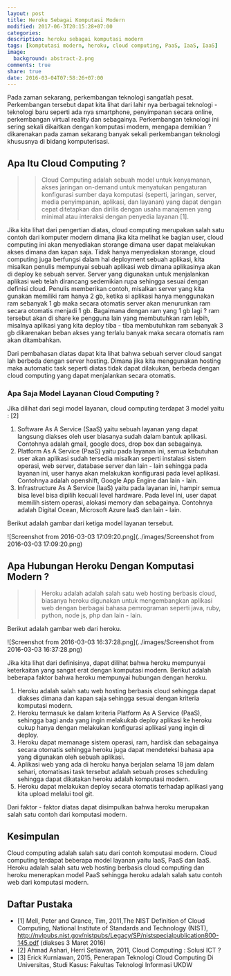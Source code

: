 ```yaml
---
layout: post
title: Heroku Sebagai Komputasi Modern
modified: 2017-06-3T20:15:28+07:00
categories: 
description: heroku sebagai komputasi modern
tags: [komptutasi modern, heroku, cloud computing, PaaS, IaaS, IaaS]
image:
  background: abstract-2.png
comments: true
share: true
date: 2016-03-04T07:58:26+07:00
---
```


Pada zaman sekarang, perkembangan teknologi sangatlah pesat. Perkembangan tersebut dapat kita lihat dari lahir nya berbagai teknologi - teknologi baru seperti ada nya smartphone, penyimpanan secara online, perkembangan virtual reality dan sebagainya. Perkembangan teknologi ini sering sekali dikaitkan dengan komputasi modern, mengapa demikian ? dikarenakan pada zaman sekarang banyak sekali perkembangan teknologi khususnya di bidang komputerisasi.

## Apa Itu Cloud Computing ?

>>Cloud Computing adalah sebuah model untuk kenyamanan, akses jaringan on-demand untuk menyatukan pengaturan konfigurasi sumber daya komputasi (seperti, jaringan, server, media penyimpanan, aplikasi, dan layanan) yang dapat dengan cepat ditetapkan dan dirilis dengan usaha manajemen yang minimal atau interaksi dengan penyedia layanan [1].

Jika kita lihat dari pengertian diatas, cloud computing merupakan salah satu contoh dari komputer modern dimana jika kita melihat ke bagian user, cloud computing ini akan menyediakan storange dimana user dapat melakukan akses dimana dan kapan saja. Tidak hanya menyediakan storange, cloud computing juga berfungsi dalam hal deployment sebuah aplikasi, kita misalkan penulis mempunyai sebuah aplikasi web dimana aplikasinya akan di deploy ke sebuah server. Server yang digunakan untuk menjalankan aplikasi web telah dirancang sedemikian rupa sehingga sesuai dengan definisi cloud. Penulis memberikan contoh, misalkan server yang kita gunakan memiliki ram hanya 2 gb, ketika si aplikasi hanya menggunakan ram sebanyak 1 gb maka secara otomatis server akan menurunkan ram secara otomatis menjadi 1 gb. Bagaimana dengan ram yang 1 gb lagi ? ram tersebut akan di share ke pengguna lain yang membutuhkan ram lebih, misalnya aplikasi yang kita deploy tiba - tiba membutuhkan ram sebanyak 3 gb dikarenakan beban akses yang terlalu banyak maka secara otomatis ram akan ditambahkan.

Dari pembahasan diatas dapat kita lihat bahwa sebuah server cloud sangat lah berbeda dengan server hosting. Dimana jika kita menggunakan hosting maka automatic task seperti diatas tidak dapat dilakukan, berbeda dengan cloud computing yang dapat menjalankan secara otomatis.

### Apa Saja Model Layanan Cloud Computing ?

Jika dilihat dari segi model layanan, cloud computing terdapat 3 model yaitu : [2]

1. Software As A Service (SaaS) yaitu sebuah layanan yang dapat langsung diakses oleh user biasanya sudah dalam bantuk aplikasi. Contohnya adalah gmail, google docs, drop box dan sebagainya.
2. Platform As A Service (PaaS) yaitu pada layanan ini, semua kebutuhan user akan aplikasi sudah tersedia misalkan seperti instalasi sistem operasi, web server, database server dan lain - lain sehingga pada layanan ini, user hanya akan melakukan konfigurasi pada level aplikasi. Contohnya adalah openshift, Google App Engine dan lain - lain.
3. Infrastructure As A Service (IaaS) yaitu pada layanan ini, hampir semua bisa level bisa dipilih kecuali level hardware. Pada level ini, user dapat memilih sistem operasi, alokasi memory dan sebagainya. Contohnya adalah Digital Ocean, Microsoft Azure IaaS dan lain - lain.

Berikut adalah gambar dari ketiga model layanan tersebut.

![Screenshot from 2016-03-03 17:09:20.png](../images/Screenshot from 2016-03-03 17:09:20.png)

## Apa Hubungan Heroku Dengan Komputasi Modern ?

>>Heroku adalah adalah salah satu web hosting berbasis cloud, biasanya heroku digunakan untuk mengembangkan aplikasi web dengan berbagai bahasa pemrograman seperti java, ruby, python, node js, php dan lain - lain.

Berikut adalah gambar web dari heroku.

![Screenshot from 2016-03-03 16:37:28.png](../images/Screenshot from 2016-03-03 16:37:28.png)

Jika kita lihat dari definisinya, dapat dilihat bahwa heroku mempunyai keterkaitan yang sangat erat dengan komputasi modern. Berikut adalah beberapa faktor bahwa heroku mempunyai hubungan dengan heroku.

1. Heroku adalah salah satu web hosting berbasis cloud sehingga dapat diakses dimana dan kapan saja sehingga sesuai dengan kriteria komputasi modern.
2. Heroku termasuk ke dalam kriteria Platform As A Service (PaaS), sehingga bagi anda yang ingin melakukab deploy aplikasi ke heroku cukup hanya dengan melakukan konfigurasi aplikasi yang ingin di deploy.
3. Heroku dapat memanage sistem operasi, ram, hardisk dan sebagainya secara otomatis sehingga heroku juga dapat mendeteksi bahasa apa yang digunakan oleh sebuah aplikasi.
4. Aplikasi web yang ada di heroku hanya berjalan selama 18 jam dalam sehari, otomatisasi task tersebut adalah sebuah proses scheduling sehingga dapat dikatakan heroku adalah komputasi modern.
5. Heroku dapat melakukan deploy secara otomatis terhadap aplikasi yang kita upload melalui tool git.

Dari faktor - faktor diatas dapat disimpulkan bahwa heroku merupakan salah satu contoh dari komputasi modern.

## Kesimpulan

Cloud computing adalah salah satu dari contoh komputasi modern. Cloud computing terdapat beberapa model layanan yaitu IaaS, PaaS dan IaaS. Heroku adalah salah satu web hosting berbasis cloud computing dan heroku menerapkan model PaaS sehingga heroku adalah salah satu contoh web dari komputasi modern.

## Daftar Pustaka

* [1] Mell, Peter and Grance, Tim, 2011,The NIST Definition of Cloud Computing, National Institute of Standards and Technology (NIST), http://nvlpubs.nist.gov/nistpubs/Legacy/SP/nistspecialpublication800-145.pdf (diakses 3 Maret 2016)
* [2] Ahmad Ashari, Herri Setiawan, 2011, Cloud Computing : Solusi ICT ?
* [3] Erick Kurniawan, 2015, Penerapan Teknologi Cloud Computing Di Universitas, Studi Kasus: Fakultas Teknologi Informasi UKDW